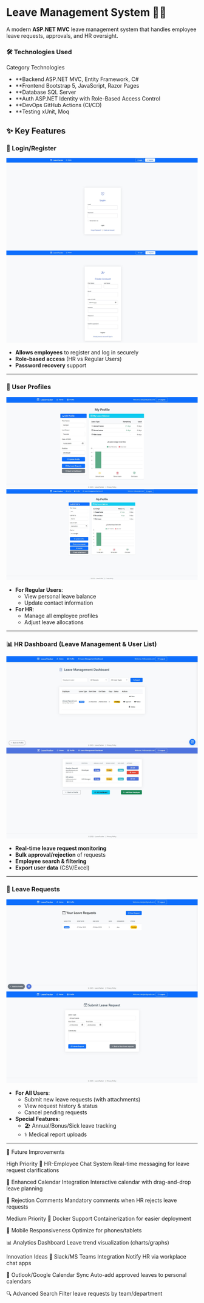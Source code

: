 # Leave Management System 🏢📅

A modern **ASP.NET MVC** leave management system that handles employee leave requests, approvals, and HR oversight.

### 🛠️ Technologies Used

Category	Technologies
- **Backend	ASP.NET MVC, Entity Framework, C#
- **Frontend	Bootstrap 5, JavaScript, Razor Pages
- **Database	SQL Server
- **Auth	ASP.NET Identity with Role-Based Access Control
- **DevOps	GitHub Actions (CI/CD)
- **Testing	xUnit, Moq


## ✨ Key Features

### 🔐 Login/Register  
![Login Screen](./Images/LoginForm.jpg)
![Register Screen](./Images/RegisterForm.jpg)

- **Allows employees** to register and log in securely  
- **Role-based access** (HR vs Regular Users)  
- **Password recovery** support  

---

### 👤 User Profiles  
![Login Screen](./Images/UserProfileForm.jpg)
![Login Screen](./Images/HrProfileForm.jpg)
- **For Regular Users**:  
  - View personal leave balance  
  - Update contact information  
- **For HR**:  
  - Manage all employee profiles  
  - Adjust leave allocations  

---

### 📊 HR Dashboard (Leave Management & User List)  
![Login Screen](./Images/ViewAllUsersRequestsForm.jpg)
![Login Screen](./Images/UserListForm.jpg)
- **Real-time leave request monitoring**  
- **Bulk approval/rejection** of requests  
- **Employee search & filtering**  
- **Export user data** (CSV/Excel)  

---

### 📝 Leave Requests  
![Login Screen](./Images/ViewLeaveRequestsForm.jpg)
![Login Screen](./Images/CreateRequestForm.jpg)

- **For All Users**:  
  - Submit new leave requests (with attachments)  
  - View request history & status  
  - Cancel pending requests  
- **Special Features**:  
  - 🏖️ Annual/Bonus/Sick leave tracking  
  - ⚕️ Medical report uploads  

---

🚀 Future Improvements

High Priority
💬 HR-Employee Chat System
Real-time messaging for leave request clarifications

📅 Enhanced Calendar Integration
Interactive calendar with drag-and-drop leave planning

📝 Rejection Comments
Mandatory comments when HR rejects leave requests

Medium Priority
🐳 Docker Support
Containerization for easier deployment

📱 Mobile Responsiveness
Optimize for phones/tablets

📊 Analytics Dashboard
Leave trend visualization (charts/graphs)

Innovation Ideas
🤖 Slack/MS Teams Integration
Notify HR via workplace chat apps

📅 Outlook/Google Calendar Sync
Auto-add approved leaves to personal calendars

🔍 Advanced Search
Filter leave requests by team/department
